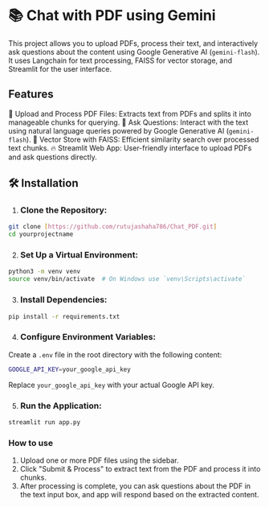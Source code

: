 # 📚 Chat with PDF using Gemini

This project allows you to upload PDFs, process their text, and interactively ask questions about the content using Google Generative AI (`gemini-flash`). It uses Langchain for text processing, FAISS for vector storage, and Streamlit for the user interface.

## Features
📄 Upload and Process PDF Files: Extracts text from PDFs and splits it into manageable chunks for querying.
🤖 Ask Questions: Interact with the text using natural language queries powered by Google Generative AI (`gemini-flash`).
🧠 Vector Store with FAISS: Efficient similarity search over processed text chunks.
🔥 Streamlit Web App: User-friendly interface to upload PDFs and ask questions directly.

## 🛠️ Installation
1. ### Clone the Repository:

```bash
git clone [https://github.com/rutujashaha786/Chat_PDF.git]
cd yourprojectname
```
2. ### Set Up a Virtual Environment:

```bash
python3 -m venv venv
source venv/bin/activate  # On Windows use `venv\Scripts\activate`
```

3. ### Install Dependencies:

```bash
pip install -r requirements.txt
```

4. ### Configure Environment Variables:

Create a `.env` file in the root directory with the following content:

```bash
GOOGLE_API_KEY=your_google_api_key
```
Replace `your_google_api_key` with your actual Google API key.

5. ### Run the Application:

```bash
streamlit run app.py
```

### How to use
1. Upload one or more PDF files using the sidebar.
2. Click "Submit & Process" to extract text from the PDF and process it into chunks.
3. After processing is complete, you can ask questions about the PDF in the text input box, and app will respond based on the extracted content.